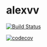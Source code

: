 # alexvv

[![Build Status](https://travis-ci.org/alexvv1/job4j.svg?branch=master)](https://travis-ci.org/alexvv1/job4j)

[![codecov](https://codecov.io/gh/alexvv1/job4j/branch/master/graph/badge.svg)](https://codecov.io/gh/alexvv1/job4j)